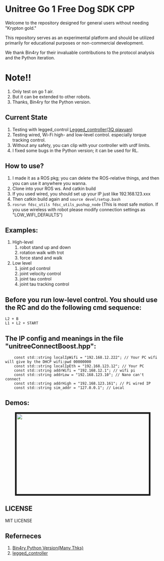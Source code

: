 # Unitree Go 1 Free Dog SDK CPP
Welcome to the repository designed for general users without needing "Krypton gold." 

This repository serves as an experimental platform and should be utilized primarily for educational purposes or non-commercial development. 

We thank Bin4ry for their invaluable contributions to the protocol analysis and the Python iteration.
# Note!!

1. Only test on go 1 air.
2. But it can be extended to other robots.
3. Thanks, Bin4ry for the Python version.

## Current State
1. Testing with legged_control [Legged_controller(3Q qiayuan)](https://github.com/linzhuyue/legged_control/tree/master)
2. Testing wired, Wi-Fi high- and low-level control. especially torque tracking control.
3. Without any safety, you can clip with your controller with urdf limits.
4. I fixed some bugs in the Python version; it can be used for RL.

## How to use?
1. I made it as a ROS pkg; you can delete the ROS-relative things, and then you can use it anywhere you wanna.
2. Clone into your ROS ws. And catkin build
3. If you used wired, you should set up your IP just like 192.168.123.xxx
4. Then catkin build again and ```source devel/setup.bash```
5. ```rosrun fdsc_utils fdsc_utils_pushup_node``` (This is most safe motion. If you use wireless with robot please modify connection settings as "LOW_WIFI_DEFAULTS")
## Examples:
1. High-level
   1. robot stand up and down
   2. rotation walk with trot
   3. force stand and walk
2. Low level
   1. joint pd control
   2. joint velocity control
   3. joint tau control
   4. joint tau tracking control
   
## Before you run low-level control. You should use the RC and do the following cmd sequence:
```
L2 + B
L1 + L2 + START
```

## The IP config and meanings in the file "unitreeConnectBoost.hpp":
```
    const std::string localIpWifi = "192.168.12.222"; // Your PC wifi will give by the DHCP wifi:pwd 00000000
    const std::string localIpEth = "192.168.123.12"; // Your PC
    const std::string addrWifi = "192.168.12.1"; // wifi pi
    const std::string addrLow = "192.168.123.10"; // Nano can't connect
    const std::string addrHigh = "192.168.123.161"; // Pi wired IP
    const std::string sim_addr = "127.0.0.1"; // Local
```
## Demos:
<p align = "center">
<img src="misc/demos.gif" width = "430" height = "260" border="5" />
</p>
   
## LICENSE
MIT LICENSE

## Referneces
1. [Bin4ry Python Version(Many Thks)](https://github.com/Bin4ry/free-dog-sdk/tree/main)
2. [legged_controller](https://github.com/qiayuanl/legged_control)
